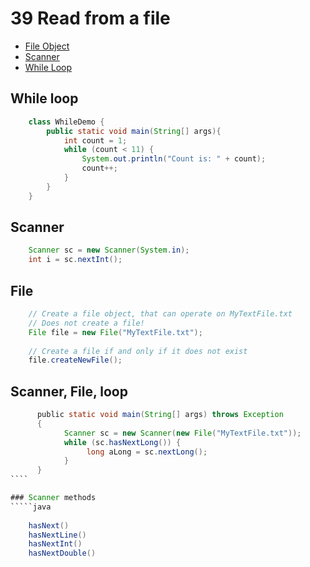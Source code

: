 # 39 Read from a file


* [File Object](https://docs.oracle.com/javase/8/docs/api/java/io/File.html)
* [Scanner](https://docs.oracle.com/javase/8/docs/api/java/util/Scanner.html)
* [While Loop]()


## While loop

`````java     
    class WhileDemo {
        public static void main(String[] args){
            int count = 1;
            while (count < 11) {
                System.out.println("Count is: " + count);
                count++;
            }
        }
    }
`````     

## Scanner

````java
    Scanner sc = new Scanner(System.in);
    int i = sc.nextInt();

````   

## File

````java    
    // Create a file object, that can operate on MyTextFile.txt
    // Does not create a file! 
    File file = new File("MyTextFile.txt");
    
    // Create a file if and only if it does not exist
    file.createNewFile();
````   

## Scanner, File, loop

````java    
      public static void main(String[] args) throws Exception
      {
            Scanner sc = new Scanner(new File("MyTextFile.txt"));
            while (sc.hasNextLong()) {
                 long aLong = sc.nextLong();
            }
      }
````      

### Scanner methods
`````java    
    
    hasNext()
    hasNextLine()
    hasNextInt()
    hasNextDouble()
    
````    







